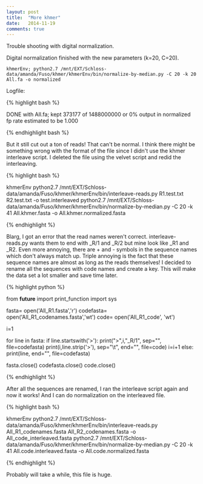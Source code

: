```yaml
---
layout: post
title:  "More khmer"
date:   2014-11-19
comments: true
---
```


Trouble shooting with digital normalization.

Digital normalization finished with the new parameters (k=20, C=20). 

```
khmerEnv; python2.7 /mnt/EXT/Schloss-data/amanda/Fuso/khmer/khmerEnv/bin/normalize-by-median.py -C 20 -k 20 All.fa -o normalized
```

Logfile:

{% highlight bash %}

DONE with All.fa; kept 373177 of 1488000000 or  0%
output in normalized
fp rate estimated to be 1.000

{% endhighlight bash %}


But it still cut out a ton of reads! That can't be normal. I think there might be something wrong with the format of the file since I didn't use the khmer interleave script. I deleted the file using the velvet script and redid the interleaving.

{% highlight bash %}

khmerEnv
python2.7 /mnt/EXT/Schloss-data/amanda/Fuso/khmer/khmerEnv/bin/interleave-reads.py R1.test.txt R2.test.txt -o test.interleaved
python2.7 /mnt/EXT/Schloss-data/amanda/Fuso/khmer/khmerEnv/bin/normalize-by-median.py -C 20 -k 41 All.khmer.fasta -o All.khmer.normalized.fasta

{% endhighlight %}

Blarg, I got an error that the read names weren't correct. interleave-reads.py wants them to end with _R/1 and _R/2 but mine look like _R1 and _R2. Even more annoying, there are + and - symbols in the sequence names which don't always match up. Triple annoying is the fact that these sequence names are almost as long as the reads themselves! I decided to rename all the sequences with code names and create a key. This will make the data set a lot smaller and save time later. 

{% highlight python %}

from __future__ import print_function
import sys

fasta= open('All_R1.fasta','r')
codefasta= open('All_R1_codenames.fasta','wt')
code= open('All_R1_code', 'wt')

i=1

for line in fasta:
	if line.startswith('>'):
		print(">",i,"_R/1", sep="", file=codefasta)
		print(i,line.strip('>'), sep="\t", end="", file=code)
		i=i+1
	else:
		print(line, end="", file=codefasta)
	

fasta.close()
codefasta.close()
code.close()

{% endhighlight %}

After all the sequences are renamed, I ran the interleave script again and now it works! And I can do normalization on the interleaved file. 

{% highlight bash %}

khmerEnv
python2.7 /mnt/EXT/Schloss-data/amanda/Fuso/khmer/khmerEnv/bin/interleave-reads.py All_R1_codenames.fasta All_R2_codenames.fasta -o All_code_interleaved.fasta
python2.7 /mnt/EXT/Schloss-data/amanda/Fuso/khmer/khmerEnv/bin/normalize-by-median.py -C 20 -k 41 All.code.interleaved.fasta -o All.code.normalized.fasta

{% endhighlight %}

Probably will take a while, this file is huge.

